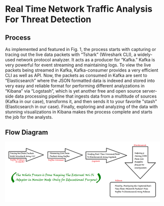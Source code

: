 # Real Time Network Traffic Analysis For Threat Detection 

## 

## Process
As implemented and featured in Fig. 1, the process starts with capturing or tracing out the live data packets with “Tshark” (Wireshark CLI), a widely-used network protocol analyzer. It acts as a producer for “Kafka.” Kafka is very powerful for event streaming and maintaining logs. To view the live packets being streamed in Kafka, Kafka-consumer provides a very efficient CLI as well as API. Now, the packets as consumed in Kafka are sent to “Elasticsearch” where the JSON formatted data is indexed and stored into very easy and reliable format for performing different analyzations in “Kibana” via “Logstash”, which is yet another free and open source server-side data processing pipeline that ingests data from a multitude of sources (Kafka in our case), transforms it, and then sends it to your favorite "stash" (Elasticsearch in our case). Finally, exploring and analyzing of the data with stunning visualizations in Kibana makes the process complete and starts the job for the analysts.

## Flow Diagram
![Fig. 1](Process-flow.png)

